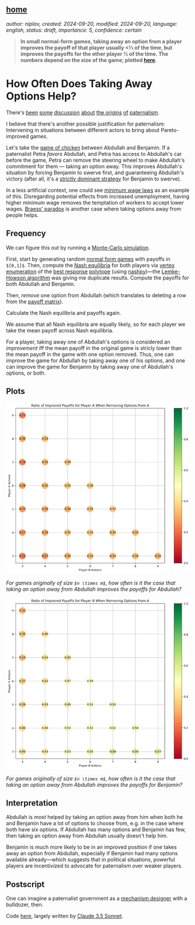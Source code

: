 [home](./index.md)
------------------

*author: niplav, created: 2024-09-20, modified: 2024-09-20, language: english, status: draft, importance: 5, confidence: certain*

> __In small normal-form games, taking away an option from a player
improves the payoff of that player usually <⅓ of the time, but improves
the payoffs for the other player ½ of the time. The numbers depend on
the size of the game; plotted [here](#Plots).__

How Often Does Taking Away Options Help?
=========================================

There's
[been](https://www.lesswrong.com/posts/6dSitnwYPg8i8NHn3/burch-s-law)
[some](https://www.overcomingbias.com/p/rational_agent_html)
[discussion](http://www.overcomingbias.com/2006/11/asymmetric_pate.html)
[about](https://musingsandroughdrafts.wordpress.com/2022/03/29/paternalism-is-about-outrage/)
[the origins](https://www.overcomingbias.com/p/paternalism_is_html)
[of](https://www.lesswrong.com/posts/wg5YpAofgbEg587d2/don-t-take-bad-options-away-from-people)
[paternalism](https://www.overcomingbias.com/p/heres_my_openinhtml).

I believe that there's another possible justification for paternalism:
Intervening in situations between different actors to bring about
Pareto-improved games.

Let's take the [game of
chicken](https://en.wikipedia.org/wiki/Chicken_\(game\)) between Abdullah
and Benjamin. If a paternalist Petra *favors* Abdullah, and Petra has
access to Abdullah's car before the game, Petra can remove the steering
wheel to make Abdullah's commitment for them — taking an option
away. This improves Abdullah's situation by forcing Benjamin to swerve
first, and guaranteeing Abdullah's victory (after all, it's a [strictly
dominant strategy](https://en.wikipedia.org/wiki/Dominant_Strategy)
for Benjamin to swerve).

In a less artificial context, one could see [minimum wage
laws](https://en.wikipedia.org/wiki/Minimum_wage_law) as an example of
this. Disregarding potential effects from increased unemployment, having
higher minimum wage removes the temptation of workers to accept lower
wages. [Braess' paradox](https://en.wikipedia.org/wiki/Braess_Paradox)
is another case where taking options away from people helps.

Frequency
----------

We can figure this out by running a [Monte-Carlo
simulation](https://en.wikipedia.org/wiki/Monte-Carlo_simulation).

First, start by generating random [normal form
games](https://en.wikipedia.org/wiki/Normal-form_game)
with payoffs in `$[0,1]$`. Then, compute the [Nash
equilibria](https://en.wikipedia.org/wiki/Nash_Equilibrium) for both players
via [vertex
enumeration](https://en.wikipedia.org/wiki/Vertex_enumeration_problem)
of the [best response](https://en.wikipedia.org/wiki/Best_response)
[polytope](https://en.wikipedia.org/wiki/Polytope) (using
[nashpy](https://www.theoj.org/joss-papers/joss.00904/10.21105.joss.00904.pdf))—the
[Lemke-Howson
algorithm](https://en.wikipedia.org/wiki/Lemke-Howson_algorithm) was
giving me duplicate results. Compute the payoffs for both Abdullah and Benjamin.

Then, *remove* one option from Abdullah (which translates to deleting a
row from the [payoff matrix](https://en.wikipedia.org/wiki/Payoff_Matrix)).

Calculate the Nash equilibria and payoffs again.

We assume that all Nash equilibria are equally likely, so for each player
we take the mean payoff across Nash equilibria.

For a player, taking away one of Abdullah's options is considered an
*improvement* iff the mean payoff in the original game is stricly lower
than the mean payoff in the game with one option removed. Thus, one can
improve the game for Abdullah by taking away one of his options, and
one can improve the game for Benjamin by taking away one of Abdullah's
options, or both.

Plots
------

![](./img/options/player_A.png)

*For games originally of size `$n \times m$`, how often is it the case that taking an option away from Abdullah improves the payoffs for Abdullah?*

![](./img/options/player_B.png)

*For games originally of size `$n \times m$`, how often is it the case that taking an option away from Abdullah improves the payoffs for Benjamin?*

Interpretation
---------------

Abdullah is *most* helped by taking an option away from him when both
he and Benjamin have a lot of options to choose from, e.g. in the case
where both have six options. If Abdullah has many options and Benjamin has
few, then taking an option away from Abdullah usually doesn't help him.

Benjamin is much more likely to be in an improved position if one takes
away an option from Abdullah, especially if Benjamin had many options
available already—which suggests that in political situations, powerful
players are incentivized to advocate for paternalism over weaker players.

Postscript
-----------

One can imagine a paternalist government as a [mechanism
designer](https://en.wikipedia.org/wiki/Mechanism_Design) with a
bulldozer, then.

Code [here](./code/options/options.py), largely written by [Claude 3.5
Sonnet](https://www.anthropic.com/news/claude-3-5-sonnet).
